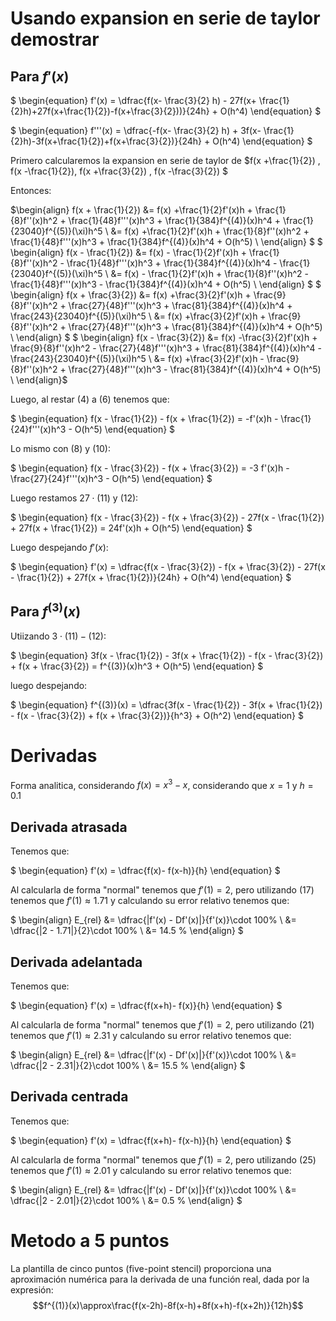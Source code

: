 # Usando expansion en serie de taylor demostrar

## Para $f'(x)$
$
\begin{equation}
    f'(x) = \dfrac{f(x- \frac{3}{2} h) - 27f(x+ \frac{1}{2}h)+27f(x+\frac{1}{2})-f(x+\frac{3}{2}))}{24h} + O(h^4)
\end{equation}
$

$
\begin{equation}
    f'''(x) = \dfrac{-f(x- \frac{3}{2} h) + 3f(x- \frac{1}{2}h)-3f(x+\frac{1}{2})+f(x+\frac{3}{2})}{24h} + O(h^4)
\end{equation}
$

Primero calcularemos la expansion en serie de taylor de $f(x +\frac{1}{2}) , f(x -\frac{1}{2}), f(x +\frac{3}{2}) , f(x -\frac{3}{2}) $

Entonces:

$\begin{align}
    f(x + \frac{1}{2}) &= f(x) +\frac{1}{2}f'(x)h + \frac{1}{8}f''(x)h^2 + \frac{1}{48}f'''(x)h^3 + \frac{1}{384}f^{(4)}(x)h^4 + \frac{1}{23040}f^{(5)}(\xi)h^5 \\
    &= f(x) +\frac{1}{2}f'(x)h + \frac{1}{8}f''(x)h^2 + \frac{1}{48}f'''(x)h^3 + \frac{1}{384}f^{(4)}(x)h^4 + O(h^5) \\
\end{align}
$
$
\begin{align}
    f(x - \frac{1}{2}) &= f(x) - \frac{1}{2}f'(x)h + \frac{1}{8}f''(x)h^2 - \frac{1}{48}f'''(x)h^3 + \frac{1}{384}f^{(4)}(x)h^4 - \frac{1}{23040}f^{(5)}(\xi)h^5 \\
    &= f(x) - \frac{1}{2}f'(x)h + \frac{1}{8}f''(x)h^2 - \frac{1}{48}f'''(x)h^3 - \frac{1}{384}f^{(4)}(x)h^4 + O(h^5) \\
\end{align}
$
$
\begin{align}
    f(x + \frac{3}{2}) &= f(x) +\frac{3}{2}f'(x)h + \frac{9}{8}f''(x)h^2 + \frac{27}{48}f'''(x)h^3 + \frac{81}{384}f^{(4)}(x)h^4 + \frac{243}{23040}f^{(5)}(\xi)h^5 \\
    &= f(x) +\frac{3}{2}f'(x)h + \frac{9}{8}f''(x)h^2 + \frac{27}{48}f'''(x)h^3 + \frac{81}{384}f^{(4)}(x)h^4 + O(h^5) \\
\end{align}
$
$
\begin{align}
    f(x - \frac{3}{2}) &= f(x) -\frac{3}{2}f'(x)h + \frac{9}{8}f''(x)h^2 - \frac{27}{48}f'''(x)h^3 + \frac{81}{384}f^{(4)}(x)h^4 - \frac{243}{23040}f^{(5)}(\xi)h^5 \\
    &= f(x) +\frac{3}{2}f'(x)h - \frac{9}{8}f''(x)h^2 + \frac{27}{48}f'''(x)h^3 - \frac{81}{384}f^{(4)}(x)h^4 + O(h^5) \\
\end{align}$

Luego, al restar $(4)$ a $(6)$ tenemos que:

$
\begin{equation}
    f(x - \frac{1}{2}) - f(x + \frac{1}{2}) = -f'(x)h - \frac{1}{24}f'''(x)h^3 - O(h^5) 
\end{equation}
$

Lo mismo con $(8)$ y $(10)$:

$
\begin{equation}
    f(x - \frac{3}{2}) - f(x + \frac{3}{2}) = -3 f'(x)h - \frac{27}{24}f'''(x)h^3 - O(h^5) 
\end{equation}
$

Luego restamos $27 \cdot(11)$ y $(12)$:

$
\begin{equation}
    f(x - \frac{3}{2}) - f(x + \frac{3}{2}) - 27f(x - \frac{1}{2}) + 27f(x + \frac{1}{2}) = 24f'(x)h + O(h^5)
\end{equation}
$

Luego despejando $f'(x)$:

$
\begin{equation}
    f'(x) = \dfrac{f(x - \frac{3}{2}) - f(x + \frac{3}{2}) - 27f(x - \frac{1}{2}) + 27f(x + \frac{1}{2})}{24h} + O(h^4)
\end{equation}
$

## Para $f^{(3)}(x)$ 

Utiizando $3 \cdot (11) - (12)$:

$
\begin{equation}
    3f(x - \frac{1}{2}) - 3f(x + \frac{1}{2}) - f(x - \frac{3}{2}) + f(x + \frac{3}{2}) = f^{(3)}(x)h^3 + O(h^5)
\end{equation}
$

luego despejando:

$
\begin{equation}
    f^{(3)}(x) = \dfrac{3f(x - \frac{1}{2}) - 3f(x + \frac{1}{2}) - f(x - \frac{3}{2}) + f(x + \frac{3}{2})}{h^3} + O(h^2)
\end{equation}
$

# Derivadas

Forma analitica, considerando $f(x) = x^3 -x$, considerando que $x = 1$ y $h = 0.1$

## Derivada atrasada

Tenemos que:

$
\begin{equation}
    f'(x) = \dfrac{f(x)- f(x-h)}{h}
\end{equation}
$

Al calcularla de forma "normal" tenemos que $f'(1) = 2$, pero utilizando $(17)$ tenemos que $f'(1) \approx 1.71$ y calculando su error relativo tenemos que:

$
\begin{align}
    E_{rel} &= \dfrac{|f'(x) - Df'(x)|}{f'(x)}\cdot 100\% \\
            &= \dfrac{|2 - 1.71|}{2}\cdot 100\% \\
            &= 14.5 \%
\end{align}
$

## Derivada adelantada

Tenemos que:

$
\begin{equation}
    f'(x) = \dfrac{f(x+h)- f(x)}{h}
\end{equation}
$

Al calcularla de forma "normal" tenemos que $f'(1) = 2$, pero utilizando $(21)$ tenemos que $f'(1) \approx 2.31$ y calculando su error relativo tenemos que:

$
\begin{align}
    E_{rel} &= \dfrac{|f'(x) - Df'(x)|}{f'(x)}\cdot 100\% \\
            &= \dfrac{|2 - 2.31|}{2}\cdot 100\% \\
            &= 15.5 \%
\end{align}
$

## Derivada centrada

Tenemos que:

$
\begin{equation}
    f'(x) = \dfrac{f(x+h)- f(x-h)}{h}
\end{equation}
$

Al calcularla de forma "normal" tenemos que $f'(1) = 2$, pero utilizando $(25)$ tenemos que $f'(1) \approx 2.01$ y calculando su error relativo tenemos que:

$
\begin{align}
    E_{rel} &= \dfrac{|f'(x) - Df'(x)|}{f'(x)}\cdot 100\% \\
            &= \dfrac{|2 - 2.01|}{2}\cdot 100\% \\
            &= 0.5 \%
\end{align}
$

# Metodo a 5 puntos

La plantilla de cinco puntos (five-point stencil) proporciona una aproximación numérica para la derivada de una función real, dada por la expresión:
 $$f^{(1)}(x)\approx\frac{f(x-2h)-8f(x-h)+8f(x+h)-f(x+2h)}{12h}$$